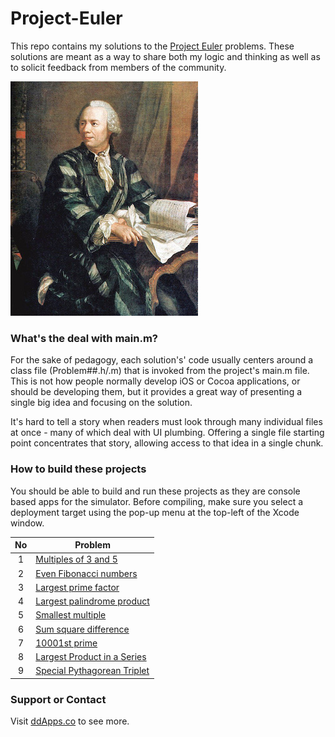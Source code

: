 # Project-Euler
This repo contains my solutions to the [Project Euler](https://projecteuler.net/) problems. These solutions are meant as a way to share both my logic and thinking as well as to solicit feedback from members of the community.

![](https://raw.githubusercontent.com/duliodenis/Project-Euler/master/art/Leonhard_Euler.jpg)

### What's the deal with main.m?

For the sake of pedagogy, each solution's' code usually centers around a class file (Problem##.h/.m) that is invoked from the project's main.m file. This is not how people normally develop iOS or Cocoa applications, or should be developing them, but it provides a great way of presenting a single big idea and focusing on the solution.

It's hard to tell a story when readers must look through many individual files at once - many of which deal with UI plumbing. Offering a single file starting point concentrates that story, allowing access to that idea in a single chunk.

### How to build these projects

You should be able to build and run these projects as they are console based apps for the simulator. Before compiling, make sure you select a deployment target using the pop-up menu at the top-left of the Xcode window.

| No        | Problem           | 
| :-------------: |-------------| 
| 1      | [Multiples of 3 and 5](https://github.com/duliodenis/Project-Euler/tree/master/problem-01) |
| 2      | [Even Fibonacci numbers](https://github.com/duliodenis/Project-Euler/tree/master/problem-02) | 
| 3      | [Largest prime factor](https://github.com/duliodenis/Project-Euler/tree/master/problem-03) | 
| 4      | [Largest palindrome product](https://github.com/duliodenis/Project-Euler/tree/master/problem-04) | 
| 5      | [Smallest multiple](https://github.com/duliodenis/Project-Euler/tree/master/problem-05) | 
| 6      | [Sum square difference](https://github.com/duliodenis/Project-Euler/tree/master/problem-06) | 
| 7      | [10001st prime](https://github.com/duliodenis/Project-Euler/tree/master/problem-07) | 
| 8      | [Largest Product in a Series](https://github.com/duliodenis/Project-Euler/tree/master/problem-08) | 
| 9      | [Special Pythagorean Triplet](https://github.com/duliodenis/Project-Euler/tree/master/problem-09) | 

### Support or Contact
Visit [ddApps.co](http://ddapps.co) to see more.